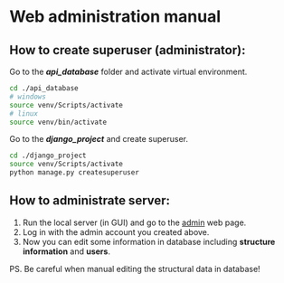<h1>Web administration manual</h1>

## How to create superuser (administrator):

Go to the <b><i>api_database</i></b> folder and activate virtual environment.

```sh
cd ./api_database
# windows
source venv/Scripts/activate
# linux
source venv/bin/activate
```

Go to the <b><i>django_project</i></b> and create superuser.

```sh
cd ./django_project
source venv/Scripts/activate
python manage.py createsuperuser
```

## How to administrate server:

1. Run the local server (in GUI) and go to the [admin](http://127.0.0.1:8000/admin) web page.
2. Log in with the admin account you created above.
3. Now you can edit some information in database including <b>structure information</b> and <b>users</b>.

PS. Be careful when manual editing the structural data in database!
